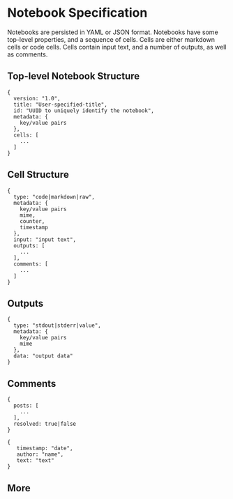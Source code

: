 # Notebook Specification

Notebooks are persisted in YAML or JSON format. Notebooks have some top-level
properties, and a sequence of cells. Cells are either markdown cells or code
cells. Cells contain input text, and a number of outputs, as well as comments.

## Top-level Notebook Structure

    {
      version: "1.0",
      title: "User-specified-title",
      id: "UUID to uniquely identify the notebook",
      metadata: {
        key/value pairs
      },
      cells: [
        ...
      ]
    }

## Cell Structure

    {
      type: "code|markdown|raw",
      metadata: {
        key/value pairs
        mime,
        counter,
        timestamp
      },
      input: "input text",
      outputs: [
        ...
      ],
      comments: [
        ...
      ]
    }

## Outputs

    {
      type: "stdout|stderr|value",
      metadata: {
        key/value pairs
        mime
      },
      data: "output data"
    }

## Comments

    {
      posts: [
        ...
      ],
      resolved: true|false
    }

    {
       timestamp: "date",
       author: "name",
       text: "text"
    }

## More

